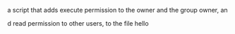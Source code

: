 a script that adds execute permission to the owner and the group owner, an

d read permission to other users, to the file hello
